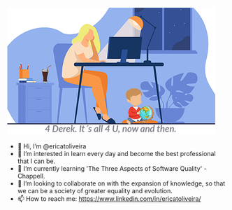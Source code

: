 ![](https://github.com/ericatoliveira/ericatoliveira/blob/main/readme-capa.png)

- 👋 Hi, I’m @ericatoliveira
- 👀 I’m interested in learn every day and become the best professional that I can be.
- 🌱 I’m currently learning 'The Three Aspects of Software Quality' - Chappell.
- 💞️ I’m looking to collaborate on with the expansion of knowledge, so that we can be a society of greater equality and evolution.
- 📫 How to reach me: https://www.linkedin.com/in/ericatoliveira/

<!---
ericatoliveira/ericatoliveira is a ✨ special ✨ repository because its `README.md` (this file) appears on your GitHub profile.
You can click the Preview link to take a look at your changes.
--->

